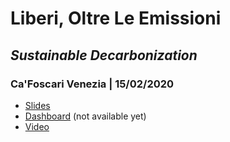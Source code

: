 # Liberi, Oltre Le Emissioni

## *Sustainable Decarbonization*

### Ca'Foscari Venezia | 15/02/2020

* [Slides](https://pitmonticone.github.io/SustainableDecarbonization/slides.html)
* [Dashboard]() (not available yet)
* [Video](https://www.youtube.com/watch?v=___0U6uikPA)
